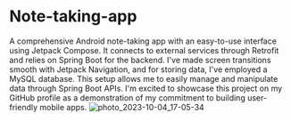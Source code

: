 # Note-taking-app
A comprehensive Android note-taking app with an easy-to-use interface using Jetpack Compose. 
It connects to external services through Retrofit and relies on Spring Boot for the backend.
I've made screen transitions smooth with Jetpack Navigation, and for storing data, I've employed a MySQL database. 
This setup allows me to easily manage and manipulate data through Spring Boot APIs. 
I'm excited to showcase this project on my GitHub profile as a demonstration of my commitment to building user-friendly mobile apps.
![photo_2023-10-04_17-05-34](https://github.com/Ankit3002/Note-taking-app/assets/87632539/9fda947c-5fa0-423a-8a24-402cc0ec8807)
